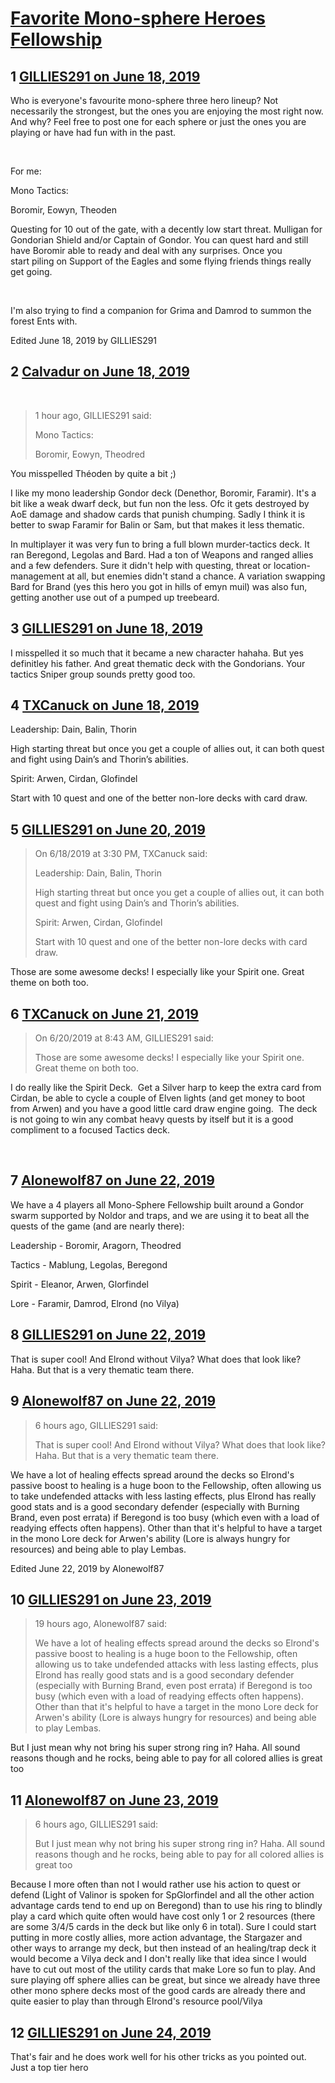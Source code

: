 # [Favorite Mono-sphere Heroes Fellowship](https://community.fantasyflightgames.com/topic/296473-favorite-mono-sphere-heroes-fellowship/)

## 1 [GILLIES291 on June 18, 2019](https://community.fantasyflightgames.com/topic/296473-favorite-mono-sphere-heroes-fellowship/?do=findComment&comment=3722886)

Who is everyone's favourite mono-sphere three hero lineup? Not necessarily the strongest, but the ones you are enjoying the most right now. And why? Feel free to post one for each sphere or just the ones you are playing or have had fun with in the past.

 

For me:

Mono Tactics: 

Boromir, Eowyn, Theoden 

Questing for 10 out of the gate, with a decently low start threat. Mulligan for Gondorian Shield and/or Captain of Gondor. You can quest hard and still have Boromir able to ready and deal with any surprises. Once you start piling on Support of the Eagles and some flying friends things really get going. 

 

I'm also trying to find a companion for Grima and Damrod to summon the forest Ents with.

Edited June 18, 2019 by GILLIES291

## 2 [Calvadur on June 18, 2019](https://community.fantasyflightgames.com/topic/296473-favorite-mono-sphere-heroes-fellowship/?do=findComment&comment=3722909)

 

> 1 hour ago, GILLIES291 said:
> 
> Mono Tactics: 
> 
> Boromir, Eowyn, Theodred﻿

You misspelled Théoden by quite a bit ;) 

I like my mono leadership Gondor deck (Denethor, Boromir, Faramir). It's a bit like a weak dwarf deck, but fun non the less. Ofc it gets destroyed by AoE damage and shadow cards that punish chumping. Sadly I think it is better to swap Faramir for Balin or Sam, but that makes it less thematic.

In multiplayer it was very fun to bring a full blown murder-tactics deck. It ran Beregond, Legolas and Bard. Had a ton of Weapons and ranged allies and a few defenders. Sure it didn't help with questing, threat or location-management at all, but enemies didn't stand a chance. A variation swapping Bard for Brand (yes this hero you got in hills of emyn muil) was also fun, getting another use out of a pumped up treebeard.

## 3 [GILLIES291 on June 18, 2019](https://community.fantasyflightgames.com/topic/296473-favorite-mono-sphere-heroes-fellowship/?do=findComment&comment=3723068)

I misspelled it so much that it became a new character hahaha. But yes definitley his father. And great thematic deck with the Gondorians. Your tactics Sniper group sounds pretty good too.

## 4 [TXCanuck on June 18, 2019](https://community.fantasyflightgames.com/topic/296473-favorite-mono-sphere-heroes-fellowship/?do=findComment&comment=3723384)

Leadership: Dain, Balin, Thorin

High starting threat but once you get a couple of allies out, it can both quest and fight using Dain’s and Thorin’s abilities.

Spirit: Arwen, Cirdan, Glofindel

Start with 10 quest and one of the better non-lore decks with card draw.

## 5 [GILLIES291 on June 20, 2019](https://community.fantasyflightgames.com/topic/296473-favorite-mono-sphere-heroes-fellowship/?do=findComment&comment=3724533)

> On 6/18/2019 at 3:30 PM, TXCanuck said:
> 
> Leadership: Dain, Balin, Thorin
> 
> High starting threat but once you get a couple of allies out, it can both quest and fight using Dain’s and Thorin’s abilities.
> 
> Spirit: Arwen, Cirdan, Glofindel
> 
> Start with 10 quest and one of the better non-lore decks with card draw.

Those are some awesome decks! I especially like your Spirit one. Great theme on both too.

## 6 [TXCanuck on June 21, 2019](https://community.fantasyflightgames.com/topic/296473-favorite-mono-sphere-heroes-fellowship/?do=findComment&comment=3725481)

> On 6/20/2019 at 8:43 AM, GILLIES291 said:
> 
> Those are some awesome decks! I especially like your Spirit one. Great theme on both too.

I do really like the Spirit Deck.  Get a Silver harp to keep the extra card from Cirdan, be able to cycle a couple of Elven lights (and get money to boot from Arwen) and you have a good little card draw engine going.  The deck is not going to win any combat heavy quests by itself but it is a good compliment to a focused Tactics deck.

 

## 7 [Alonewolf87 on June 22, 2019](https://community.fantasyflightgames.com/topic/296473-favorite-mono-sphere-heroes-fellowship/?do=findComment&comment=3725709)

We have a 4 players all Mono-Sphere Fellowship built around a Gondor swarm supported by Noldor and traps, and we are using it to beat all the quests of the game (and are nearly there):

Leadership - Boromir, Aragorn, Theodred

Tactics - Mablung, Legolas, Beregond

Spirit - Eleanor, Arwen, Glorfindel

Lore - Faramir, Damrod, Elrond (no Vilya)

## 8 [GILLIES291 on June 22, 2019](https://community.fantasyflightgames.com/topic/296473-favorite-mono-sphere-heroes-fellowship/?do=findComment&comment=3725836)

That is super cool! And Elrond without Vilya? What does that look like? Haha. But that is a very thematic team there.

## 9 [Alonewolf87 on June 22, 2019](https://community.fantasyflightgames.com/topic/296473-favorite-mono-sphere-heroes-fellowship/?do=findComment&comment=3725924)

> 6 hours ago, GILLIES291 said:
> 
> That is super cool! And Elrond without Vilya? What does that look like? Haha. But that is a very thematic team there.

We have a lot of healing effects spread around the decks so Elrond's passive boost to healing is a huge boon to the Fellowship, often allowing us to take undefended attacks with less lasting effects, plus Elrond has really good stats and is a good secondary defender (especially with Burning Brand, even post errata) if Beregond is too busy (which even with a load of readying effects often happens). Other than that it's helpful to have a target in the mono Lore deck for Arwen's ability (Lore is always hungry for resources) and being able to play Lembas.

Edited June 22, 2019 by Alonewolf87

## 10 [GILLIES291 on June 23, 2019](https://community.fantasyflightgames.com/topic/296473-favorite-mono-sphere-heroes-fellowship/?do=findComment&comment=3726238)

> 19 hours ago, Alonewolf87 said:
> 
> We have a lot of healing effects spread around the decks so Elrond's passive boost to healing is a huge boon to the Fellowship, often allowing us to take undefended attacks with less lasting effects, plus Elrond has really good stats and is a good secondary defender (especially with Burning Brand, even post errata) if Beregond is too busy (which even with a load of readying effects often happens). Other than that it's helpful to have a target in the mono Lore deck for Arwen's ability (Lore is always hungry for resources) and being able to play Lembas.

But I just mean why not bring his super strong ring in? Haha. All sound reasons though and he rocks, being able to pay for all colored allies is great too

## 11 [Alonewolf87 on June 23, 2019](https://community.fantasyflightgames.com/topic/296473-favorite-mono-sphere-heroes-fellowship/?do=findComment&comment=3726297)

> 6 hours ago, GILLIES291 said:
> 
> But I just mean why not bring his super strong ring in? Haha. All sound reasons though and he rocks, being able to pay for all colored allies is great too

Because I more often than not I would rather use his action to quest or defend (Light of Valinor is spoken for SpGlorfindel and all the other action advantage cards tend to end up on Beregond) than to use his ring to blindly play a card which quite often would have cost only 1 or 2 resources (there are some 3/4/5 cards in the deck but like only 6 in total). Sure I could start putting in more costly allies, more action advantage, the Stargazer and other ways to arrange my deck, but then instead of an healing/trap deck it would become a Vilya deck and I don't really like that idea since I would have to cut out most of the utility cards that make Lore so fun to play. And sure playing off sphere allies can be great, but since we already have three other mono sphere decks most of the good cards are already there and quite easier to play than through Elrond's resource pool/Vilya

## 12 [GILLIES291 on June 24, 2019](https://community.fantasyflightgames.com/topic/296473-favorite-mono-sphere-heroes-fellowship/?do=findComment&comment=3726752)

That's fair and he does work well for his other tricks as you pointed out. Just a top tier hero

